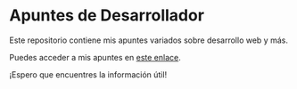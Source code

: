 # Apuntes de Desarrollador

Este repositorio contiene mis apuntes variados sobre desarrollo web y más.

Puedes acceder a mis apuntes en [este enlace](https://mcorteze.github.io/apuntes_desarrollador/).

¡Espero que encuentres la información útil! 